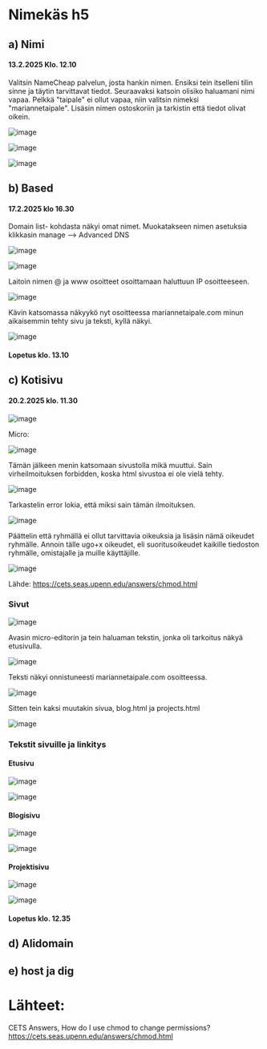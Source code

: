 # Nimekäs h5


## a) Nimi 

#### 13.2.2025 Klo. 12.10

Valitsin NameCheap palvelun, josta hankin nimen. Ensiksi tein itselleni tilin sinne ja täytin tarvittavat tiedot. 
Seuraavaksi katsoin olisiko haluamani nimi vapaa. Pelkkä "taipale" ei ollut vapaa, niin valitsin nimeksi "mariannetaipale".
Lisäsin nimen ostoskoriin ja tarkistin että tiedot olivat oikein.

![image](https://github.com/user-attachments/assets/f82fb375-1c53-4d13-853c-f9d216f29c74)

![image](https://github.com/user-attachments/assets/16abc6bb-2e32-40d3-8416-ee9551ac1b0e)

![image](https://github.com/user-attachments/assets/a8394bc0-da1f-4a20-908b-0153667d7377)

## b) Based 

#### 17.2.2025 klo 16.30

Domain list- kohdasta näkyi omat nimet. Muokatakseen nimen asetuksia klikkasin manage --> Advanced DNS 

![image](https://github.com/user-attachments/assets/75e632af-c201-4e98-9ddc-08a72a575617)

![image](https://github.com/user-attachments/assets/d2305440-c94a-4c5d-8d1b-62e0ea0ec7d4)

Laitoin nimen @ ja www osoitteet osoittamaan haluttuun IP osoitteeseen.  

![image](https://github.com/user-attachments/assets/434f324e-1d22-4c1a-9d7d-291961296fbf)

Kävin katsomassa näkyykö nyt osoitteessa mariannetaipale.com minun aikaisemmin tehty sivu ja teksti, kyllä näkyi. 

![image](https://github.com/user-attachments/assets/46da410b-621b-429d-9c31-bcc5e4ac3cf3)

#### Lopetus klo. 13.10


## c) Kotisivu

#### 20.2.2025 klo. 11.30

![image](https://github.com/user-attachments/assets/c6f45976-c6d1-440c-950b-175e29399624)

Micro: 

![image](https://github.com/user-attachments/assets/a069b281-ea77-4c59-9b2b-7bcfeb449797)

Tämän jälkeen menin katsomaan sivustolla mikä muuttui. Sain virheilmoituksen forbidden, koska html sivustoa ei ole vielä tehty. 

![image](https://github.com/user-attachments/assets/3f56b3be-90da-4138-bd72-12ac6f7b1282)

Tarkastelin error lokia, että miksi sain tämän ilmoituksen. 

![image](https://github.com/user-attachments/assets/7883abd8-0825-4bb6-bdf6-0d3a560c3bc0)

Päättelin että ryhmällä ei ollut tarvittavia oikeuksia ja lisäsin nämä oikeudet ryhmälle. 
Annoin tälle ugo+x oikeudet, eli suoritusoikeudet kaikille tiedoston ryhmälle, omistajalle ja muille käyttäjille. 

![image](https://github.com/user-attachments/assets/ef345fd5-4cbe-4943-a58c-9e1a386db374)

Lähde: https://cets.seas.upenn.edu/answers/chmod.html 

### Sivut 

 ![image](https://github.com/user-attachments/assets/489b742e-bde0-4cb4-8ef4-b2115edd015b)

 Avasin micro-editorin ja tein haluaman tekstin, jonka oli tarkoitus näkyä etusivulla. 

 ![image](https://github.com/user-attachments/assets/011b69ed-bfe4-4658-93ec-d72392e5b54f)

 Teksti näkyi onnistuneesti mariannetaipale.com osoitteessa. 

 ![image](https://github.com/user-attachments/assets/e63ae199-b2d5-4fd4-8ac5-b4da34f64b62)

Sitten tein kaksi muutakin sivua, blog.html ja projects.html

![image](https://github.com/user-attachments/assets/0a2598d2-97d1-4f08-a11f-043a5534c595)

### Tekstit sivuille ja linkitys 

#### Etusivu

![image](https://github.com/user-attachments/assets/11d5a6e1-5b80-4975-b4cc-96a31b06fbd3)

![image](https://github.com/user-attachments/assets/54abc0a8-b9f2-4bab-8de8-1fb9a9c73977)

#### Blogisivu

![image](https://github.com/user-attachments/assets/021454fc-0905-474e-8e23-9724c883b22b)

![image](https://github.com/user-attachments/assets/bdf0f746-09bb-4e80-ae3d-b097e0990be9)


#### Projektisivu

![image](https://github.com/user-attachments/assets/7e1fb464-3c63-4566-b8d7-b9e7e077c6a3)

![image](https://github.com/user-attachments/assets/64a60a2b-e19d-4306-981d-07b6670caa63)

#### Lopetus klo. 12.35

## d) Alidomain

## e) host ja dig

# Lähteet: 
CETS Answers, How do I use chmod to change permissions? https://cets.seas.upenn.edu/answers/chmod.html
